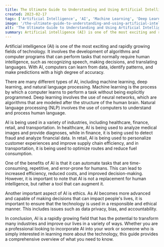 ```yaml
---
title: The Ultimate Guide to Understanding and Using Artificial Intelligence
created: 2023-02-17
tags: ['Artificial Intelligence', 'AI', 'Machine Learning', 'Deep Learning', 'Natural Language Processing', 'Ethics']
image: '/the-ultimate-guide-to-understanding-and-using-artificial-intelligence/image.png'
alt: 'The Ultimate Guide to Understanding and Using Artificial Intelligence'
summary: Artificial intelligence (AI) is one of the most exciting and rapidly growing fields of technology. It involves the development of algorithms and computer programs that can perform tasks that normally require human intelligence, such as recognizing speech, making decisions, and translating languages. With AI, computers can learn from data, identify patterns, and make predictions with a high degree of accuracy.
---
```


Artificial intelligence (AI) is one of the most exciting and rapidly growing fields of technology. It involves the development of algorithms and computer programs that can perform tasks that normally require human intelligence, such as recognizing speech, making decisions, and translating languages. With AI, computers can learn from data, identify patterns, and make predictions with a high degree of accuracy.

There are many different types of AI, including machine learning, deep learning, and natural language processing. Machine learning is the process by which a computer learns to perform a task without being explicitly programmed. Deep learning involves the use of neural networks, which are algorithms that are modeled after the structure of the human brain. Natural language processing (NLP) involves the use of computers to understand and process human language.

AI is being used in a variety of industries, including healthcare, finance, retail, and transportation. In healthcare, AI is being used to analyze medical images and provide diagnoses, while in finance, it is being used to detect fraud and analyze financial data. In retail, AI is being used to personalize customer experiences and improve supply chain efficiency, and in transportation, it is being used to optimize routes and reduce fuel consumption.

One of the benefits of AI is that it can automate tasks that are time-consuming, repetitive, and error-prone for humans. This can lead to increased efficiency, reduced costs, and improved decision-making. However, it is important to note that AI is not a replacement for human intelligence, but rather a tool that can augment it.

Another important aspect of AI is ethics. As AI becomes more advanced and capable of making decisions that can impact people's lives, it is important to ensure that the technology is used in a responsible and ethical manner. This includes issues such as data privacy, bias, and accountability.

In conclusion, AI is a rapidly growing field that has the potential to transform many industries and improve our lives in a variety of ways. Whether you are a professional looking to incorporate AI into your work or someone who is simply interested in learning more about the technology, this guide provides a comprehensive overview of what you need to know.